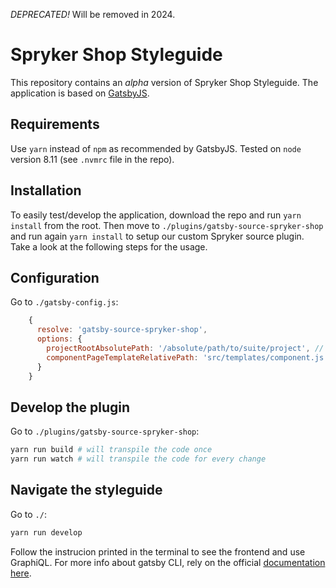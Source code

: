 *DEPRECATED!*
Will be removed in 2024.

# Spryker Shop Styleguide

This repository contains an *alpha* version of Spryker Shop Styleguide.
The application is based on [GatsbyJS](https://www.gatsbyjs.org/).

## Requirements

Use `yarn` instead of `npm` as recommended by GatsbyJS.
Tested on `node` version 8.11 (see `.nvmrc` file in the repo).

## Installation

To easily test/develop the application, download the repo and run `yarn install` from the root.
Then move to `./plugins/gatsby-source-spryker-shop` and run again `yarn install` to setup our custom Spryker source plugin.
Take a look at the following steps for the usage.

## Configuration

Go to `./gatsby-config.js`:

```js
    {
      resolve: 'gatsby-source-spryker-shop',
      options: {
        projectRootAbsolutePath: '/absolute/path/to/suite/project', // change this property
        componentPageTemplateRelativePath: 'src/templates/component.js'
      }
    }
```

## Develop the plugin

Go to `./plugins/gatsby-source-spryker-shop`:

```bash
yarn run build # will transpile the code once
yarn run watch # will transpile the code for every change
```

## Navigate the styleguide

Go to `./`:

```bash
yarn run develop
```

Follow the instrucion printed in the terminal to see the frontend and use GraphiQL.
For more info about gatsby CLI, rely on the official [documentation here](https://www.gatsbyjs.org/docs/).
